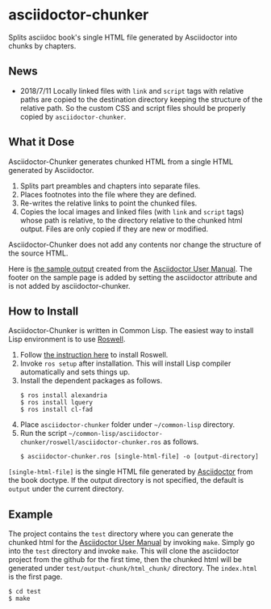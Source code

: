 # asciidoctor-chunker

Splits asciidoc book's single HTML file generated by Asciidoctor into chunks by chapters.

## News

- 2018/7/11  Locally linked files with `link` and `script` tags with relative paths are copied to the destination directory keeping the structure of the relative path.  So the custom CSS and script files should be properly copied by `asciidoctor-chunker`.

## What it Dose

Asciidoctor-Chunker generates chunked HTML from a single HTML generated by Asciidoctor.

1. Splits part preambles and chapters into separate files.
1. Places footnotes into the file where they are defined.
1. Re-writes the relative links to point the chunked files.
1. Copies the local images and linked files (with `link` and `script` tags) whose path is relative, to the directory relative to the chunked html output.  Files are only copied if they are new or modified.

Asciidoctor-Chunker does not add any contents nor change the structure of the source HTML.

Here is [the sample output](http://www.seinan-gu.ac.jp/~shito/asciidoctor/html_chunk/index.html) created from the [Asciidoctor User Manual](https://asciidoctor.org/docs/user-manual/).  The footer on the sample page is added by setting the asciidoctor attribute and is not added by asciidoctor-chunker.


## How to Install

Asciidoctor-Chunker is written in Common Lisp.  The easiest way to install Lisp environment is to use [Roswell](https://github.com/roswell/roswell).

1. Follow [the instruction here](https://github.com/roswell/roswell/wiki/Installation) to install Roswell.
1. Invoke `ros setup` after installation.  This will install Lisp compiler automatically and sets things up.
1. Install the dependent packages as follows.
    ```
    $ ros install alexandria
    $ ros install lquery
    $ ros install cl-fad
    ```
1. Place `asciidoctor-chunker` folder under `~/common-lisp` directory.
1. Run the script `~/common-lisp/asciidoctor-chunker/roswell/asciidoctor-chunker.ros` as follows.
    ```
    $ asciidoctor-chunker.ros [single-html-file] -o [output-directory]
    ```

`[single-html-file]` is the single HTML file generated by [Asciidoctor](https://asciidoctor.org) from the book doctype.  If the output directory is not specified, the default is `output` under the current directory.

## Example

The project contains the `test` directory where you can generate the chunked html for the [Asciidoctor User Manual](https://asciidoctor.org/docs/user-manual/) by invoking `make`.  Simply go into the `test` directory and invoke `make`.  This will clone the asciidoctor project from the github for the first time, then the chunked html will be generated under `test/output-chunk/html_chunk/` directory.  The `index.html` is the first page.

```
$ cd test
$ make
```
